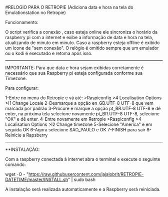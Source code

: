 #RELOGIO PARA O RETROPIE
(Adiciona data e hora na tela do Emulationstation no Retropie)



Funcionamento: 

O script verifica a conexão , caso esteja online ele sincroniza o horário da raspberry pi com a internet e exibe a informação de data e hora na tela, atualizando de minuto em minuto.
Caso a raspberry esteja offline é exibido um ícone de "sem conexão".
O relógio é omitido sempre que um emulador ou o kodi é executado e retoma após isso.

---------------------------------------------------------------------------------------------------------------------------------
IMPORTANTE:
Para que data e hora sejam exibidas corretamente é necessário que sua Raspberry pi esteja configurada conforme sua Timezone.

Para configurar:
 
1-Entre no menu do Retropie e vá até: >Raspiconfig >4 Localisation Options >I1 Change Locale 
2-Desmarque a opção en_GB.UTF-8 UTF-8 que vem marcada por padrão
3-Procure e marque a opção pt_BR.UTF-8 UTF-8 e dê enter, na próxima tela selecione novamente pt_BR.UTF-8 UTF-8, selecione "OK" e dê enter.
4-Entre novamente em Retropie >Raspiconfig >4 Localisation Options >I2 Change timezone
5-Selecione "America" e em seguida OK
6-Agora selecione SAO_PAULO e OK
7-FINISH para sair
8-Reinicie a Rapsberry
 
----------------------------------------------------------------------------------------------------------------------------------


**INSTALAÇÃO: 

Com a raspberry conectada à internet abra o terminal e execute o seguinte comando:
    
wget -O - "https://raw.githubusercontent.com/jajalobrit/RETROPIE-DATETIME/master/INSTALL.sh" | sudo bash
    
A instalação será realizada automaticamente e a Raspberry será reiniciada.   
